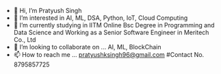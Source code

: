 - 👋 Hi, I’m Pratyush Singh
- 👀 I’m interested in AI, ML, DSA, Python, IoT, Cloud Computing
- 🌱 I’m currently studying in IITM Online Bsc Degree in Programming and Data Science and Working as a Senior Software Engineer in Meritech Co., Ltd
- 💞️ I’m looking to collaborate on ... AI, ML, BlockChain 
- 📫 How to reach me ... pratyushksingh96@gmail.com #Contact No. 8795857725

<!---
pratyush-singh-08/pratyush-singh-08 is a ✨ special ✨ repository because its `README.md` (this file) appears on your GitHub profile.
You can click the Preview link to take a look at your changes.
--->
